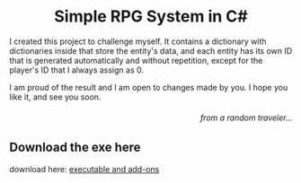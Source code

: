 <h1 align=center>Simple RPG System in C#</h1>

<p>I created this project to challenge myself. It contains a dictionary with dictionaries inside that store the entity's data, and each entity has its own ID that is generated automatically and without repetition, except for the player's ID that I always assign as 0. </p>

<p>I am proud of the result and I am open to changes made by you. I hope you like it, and see you soon. </p>

<h6 align=right>from a random traveler...</h6>


## Download the exe here
download here: [executable and add-ons](https://github.com/DoctorSolo/Simple-RPG-System-in-Csharp/blob/main/DOWLOAD%20THE%20EXE.zip)
